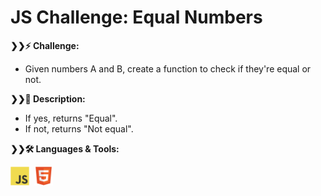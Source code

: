 # JS Challenge: Equal Numbers

<strong>❯❯:zap: Challenge:</strong>
- Given numbers A and B, create a function to check if they're equal or not.

<strong>❯❯:compass: Description:</strong>
- If yes, returns "Equal".
- If not, returns "Not equal".

<strong>❯❯:hammer_and_wrench: Languages & Tools:</strong>
<div>
  <img src="https://github.com/devicons/devicon/blob/master/icons/javascript/javascript-original.svg" title="JavaScript" alt="JavaScript" width="30" height="30"/>&nbsp;
  <img src="https://github.com/devicons/devicon/blob/master/icons/html5/html5-original.svg" title="HTML" alt="HTML" width="30" height="30"/>&nbsp;
</div>



